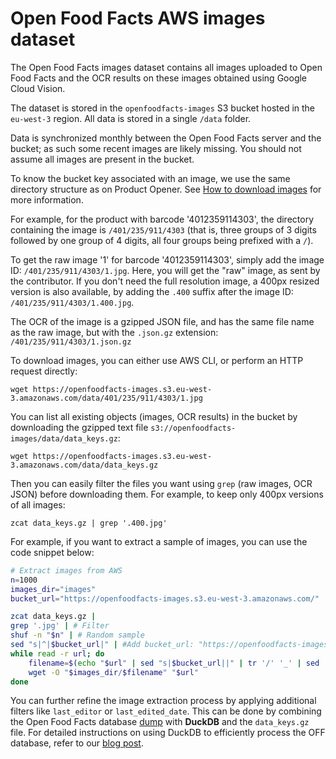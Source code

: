 # Open Food Facts AWS images dataset

The Open Food Facts images dataset contains all images uploaded to Open Food
Facts and the OCR results on these images obtained using Google Cloud Vision.

The dataset is stored in the `openfoodfacts-images` S3 bucket hosted in the
`eu-west-3` region. All data is stored in a single `/data` folder.

Data is synchronized monthly between the Open Food Facts server and the bucket;
as such some recent images are likely missing. You should not assume all
images are present in the bucket.

To know the bucket key associated with an image, we use the same directory structure as on Product Opener. See [How to download images](./how-to-download-images.md#computing-single-product-image-folder) for more information.

For example, for the product with barcode '4012359114303', the directory containing the image is `/401/235/911/4303` (that is, three groups of 3 digits followed by one group of 4 digits, all four groups being prefixed with a `/`).

To get the raw image '1' for barcode '4012359114303', simply add the image ID:
`/401/235/911/4303/1.jpg`. Here, you will get the "raw" image, as sent by the
contributor. If you don't need the full resolution image, a 400px resized
version is also available, by adding the `.400` suffix after the image ID:
`/401/235/911/4303/1.400.jpg`.

The OCR of the image is a gzipped JSON file, and has the same file name as the
raw image, but with the `.json.gz` extension: `/401/235/911/4303/1.json.gz`

To download images, you can either use AWS CLI, or perform an HTTP request
directly:

`wget https://openfoodfacts-images.s3.eu-west-3.amazonaws.com/data/401/235/911/4303/1.jpg`

You can list all existing objects (images, OCR results) in the bucket by
downloading the gzipped text file `s3://openfoodfacts-images/data/data_keys.gz`:

`wget https://openfoodfacts-images.s3.eu-west-3.amazonaws.com/data/data_keys.gz`

Then you can easily filter the files you want using `grep` (raw images, OCR
JSON) before downloading them. For example, to keep only 400px versions of all
images:

`zcat data_keys.gz | grep '.400.jpg'`

For example, if you want to extract a sample of images, you can use the code snippet below:

```bash
# Extract images from AWS
n=1000
images_dir="images"
bucket_url="https://openfoodfacts-images.s3.eu-west-3.amazonaws.com/"

zcat data_keys.gz |
grep '.jpg' | # Filter
shuf -n "$n" | # Random sample
sed "s|^|$bucket_url|" | #Add bucket_url: "https://openfoodfacts-images.s3.eu-west-3.amazonaws.com/data/376/005/047/0099/1.jpg"
while read -r url; do
    filename=$(echo "$url" | sed "s|$bucket_url||" | tr '/' '_' | sed 's|data_||') # Filename as 376_005_047_0099_1.jpg
    wget -O "$images_dir/$filename" "$url"
done
```

You can further refine the image extraction process by applying additional filters like `last_editor` or `last_edited_date`. This can be done by combining the Open Food Facts database [dump](https://world.openfoodfacts.org/data) with **DuckDB** and the `data_keys.gz` file. For detailed instructions on using DuckDB to efficiently process the OFF database, refer to our [blog post](https://medium.com/@jeremyarancio/duckdb-open-food-facts-the-largest-open-food-database-in-the-palm-of-your-hand-0d4ab30d0701).